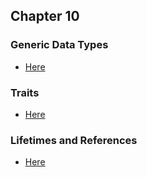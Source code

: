 ## Chapter 10

### Generic Data Types

- [Here](./README_generics.md)

### Traits

- [Here](./README_traits.md)

### Lifetimes and References

- [Here](./README_lifetimes.md)

